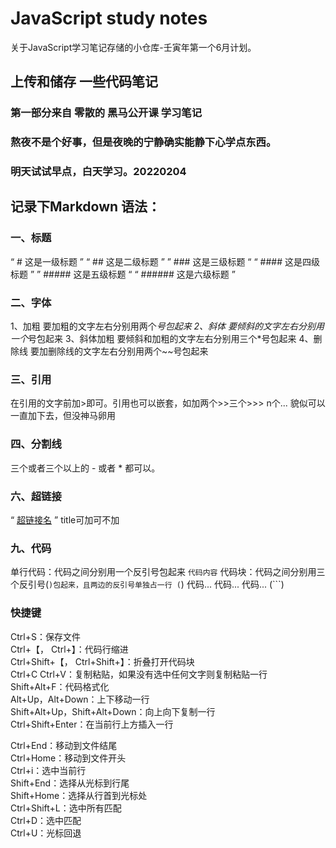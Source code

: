 # JavaScript study notes

关于JavaScript学习笔记存储的小仓库-壬寅年第一个6月计划。

## 上传和储存 一些代码笔记

### 第一部分来自 零散的 黑马公开课 学习笔记

### 熬夜不是个好事，但是夜晚的宁静确实能静下心学点东西。

### 明天试试早点，白天学习。20220204

## 记录下Markdown 语法：

### 一、标题

“ # 这是一级标题 ”
“ ## 这是二级标题 ”
” ### 这是三级标题 “
“ #### 这是四级标题 ”
” ##### 这是五级标题 “
“ ###### 这是六级标题 ”

### 二、字体

1、加粗
要加粗的文字左右分别用两个*号包起来
2、斜体
要倾斜的文字左右分别用一个*号包起来
3、斜体加粗
要倾斜和加粗的文字左右分别用三个*号包起来
4、删除线
要加删除线的文字左右分别用两个~~号包起来

### 三、引用

在引用的文字前加>即可。引用也可以嵌套，如加两个>>三个>>>
n个...
貌似可以一直加下去，但没神马卵用

### 四、分割线

三个或者三个以上的 - 或者 * 都可以。

### 六、超链接

“ [超链接名](超链接地址 "超链接title") ”
title可加可不加

### 九、代码

单行代码：代码之间分别用一个反引号包起来 `代码内容`
代码块：代码之间分别用三个反引号(```)包起来，且两边的反引号单独占一行
(```)
  代码...
  代码...
  代码...
(```)

### 快捷键



Ctrl+S：保存文件  
Ctrl+【， Ctrl+】：代码行缩进  
Ctrl+Shift+【， Ctrl+Shift+】：折叠打开代码块  
Ctrl+C Ctrl+V：复制粘贴，如果没有选中任何文字则复制粘贴一行  
Shift+Alt+F：代码格式化  
Alt+Up，Alt+Down：上下移动一行  
Shift+Alt+Up，Shift+Alt+Down：向上向下复制一行  
Ctrl+Shift+Enter：在当前行上方插入一行  

Ctrl+End：移动到文件结尾  
Ctrl+Home：移动到文件开头  
Ctrl+i：选中当前行  
Shift+End：选择从光标到行尾  
Shift+Home：选择从行首到光标处  
Ctrl+Shift+L：选中所有匹配  
Ctrl+D：选中匹配  
Ctrl+U：光标回退
